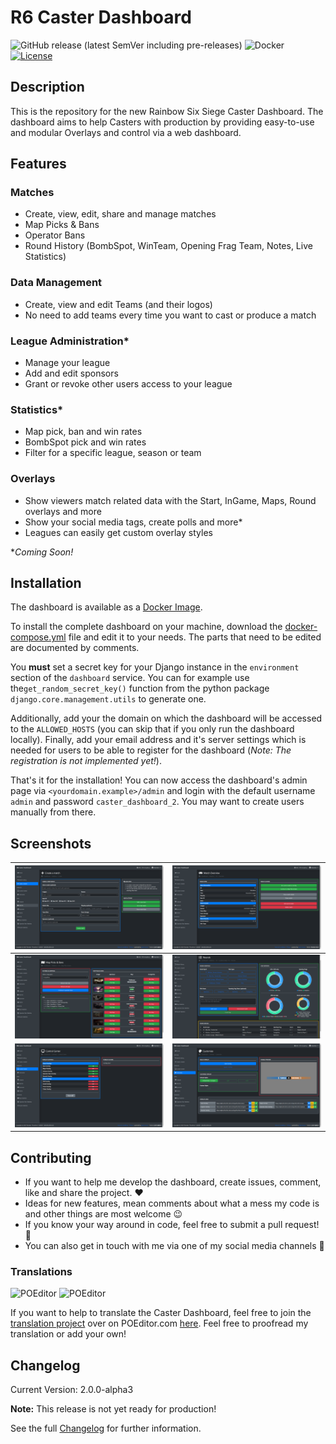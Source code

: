 # R6 Caster Dashboard

![GitHub release (latest SemVer including pre-releases)](https://img.shields.io/github/v/release/sthorsten/CasterDashboard2?include_prereleases&sort=semver)
![Docker](https://github.com/sthorsten/CasterDashboard2/workflows/Docker/badge.svg)
[![License](https://img.shields.io/badge/license-GNU_AGPLv3-blue)](LICENSE.md)



## Description

This is the repository for the new Rainbow Six Siege Caster Dashboard.
The dashboard aims to help Casters with production by providing easy-to-use and modular Overlays and control via a web dashboard.

## Features

### Matches
- Create, view, edit, share and manage matches
- Map Picks & Bans
- Operator Bans
- Round History (BombSpot, WinTeam, Opening Frag Team, Notes, Live Statistics)   

### Data Management
- Create, view and edit Teams (and their logos)
- No need to add teams every time you want to cast or produce a match

### League Administration*

- Manage your league
- Add and edit sponsors
- Grant or revoke other users access to your league

### Statistics*

- Map pick, ban and win rates
- BombSpot pick and win rates
- Filter for a specific league, season or team

### Overlays
- Show viewers match related data with the Start, InGame, Maps, Round overlays and more
- Show your social media tags, create polls and more*
- Leagues can easily get custom overlay styles

**Coming Soon!*

## Installation

The dashboard is available as a [Docker Image](https://hub.docker.com/r/thorshero/caster-dashboard-2).

To install the complete dashboard on your machine, download the [docker-compose.yml](docker-compose.yml) file and edit it to your needs. The parts that need to be edited are documented by comments.

You **must** set a secret key for your Django instance in the `environment` section of the `dashboard` service. You can for example use the`get_random_secret_key()` function from the python package `django.core.management.utils` to generate one.

Additionally, add your the domain on which the dashboard will be accessed to the `ALLOWED_HOSTS` (you can skip that if you only run the dashboard locally). Finally, add your email address and it's server settings which is needed for users to be able to register for the dashboard (*Note: The registration is not implemented yet!*).

That's it for the installation! You can now access the dashboard's admin page via `<yourdomain.example>/admin` and login with the default username `admin` and password `caster_dashboard_2`. You may want to create users manually from there.



## Screenshots

| ![](screenshots/create_match.png)           | ![](screenshots/match_overview.png)    |
| ------------------------------------------- | -------------------------------------- |
| ![](screenshots/map_pick_and_ban.png)       | ![](screenshots/rounds.png)            |
| ![](screenshots/overlay_control_center.png) | ![](screenshots/overlay_customize.png) |




## Contributing

- If you want to help me develop the dashboard, create issues, comment, like and share the project. :heart:
- Ideas for new features, mean comments about what a mess my code is and other things are most welcome :wink:
- If you know your way around in code, feel free to submit a pull request! :floppy_disk:
- You can also get in touch with me via one of my social media channels :speech_balloon:

### Translations

![POEditor](https://img.shields.io/poeditor/progress/384975/en?token=3ccd865457316dfc812702f32c533003)
![POEditor](https://img.shields.io/poeditor/progress/384975/de?token=3ccd865457316dfc812702f32c533003)

If you want to help to translate the Caster Dashboard, feel free to join the [translation project](https://poeditor.com/projects/view?id=384975) over on POEditor.com [here](https://poeditor.com/join/project?hash=6hvn1jzn8o). Feel free to proofread my translation or add your own!


## Changelog

Current Version: 2.0.0-alpha3

**Note:** This release is not yet ready for production!

See the full [Changelog](CHANGELOG.md) for further information.